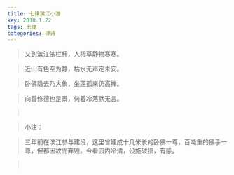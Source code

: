```yaml
---
title: 七律滨江小游
key: 2018.1.22
tags: 七律
categories: 律诗
---
```


<blockquote class="blockquote-center">又到滨江依栏杆，人稀草静物寒寒。
</blockquote>
<blockquote class="blockquote-center">近山有色空为静，枯水无声定未安。
</blockquote>
<blockquote class="blockquote-center">卧佛隐去乃大象，坐莲孤来仍高禅。
</blockquote>
<blockquote class="blockquote-center">向善修德也是景，何着冷落默无言。
</blockquote>
<blockquote class="blockquote-center"></br>
</blockquote>
<blockquote class="blockquote-center">小注：
</blockquote>
<blockquote class="blockquote-center">三年前在滨江参与建设，这里曾建成十几米长的卧佛一尊，百吨重的佛手一尊，但都因故而弃毁。今看园内冷清，设施破损，有感。
</blockquote>
<blockquote class="blockquote-center"></br>
</blockquote>
